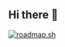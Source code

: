 ## Hi there 👋

[![roadmap.sh](https://roadmap.sh/card/tall/668d46458896c6f50b1b56b5?variant=dark)](https://roadmap.sh)


